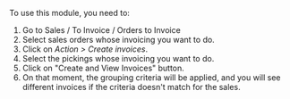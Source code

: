 To use this module, you need to:

1. Go to Sales / To Invoice / Orders to Invoice
2. Select sales orders whose invoicing you want to do.
3. Click on *Action > Create invoices*.
4. Select the pickings whose invoicing you want to do.
5. Click on "Create and View Invoices" button.
6. On that moment, the grouping criteria will be applied, and you will see
   different invoices if the criteria doesn't match for the sales.
